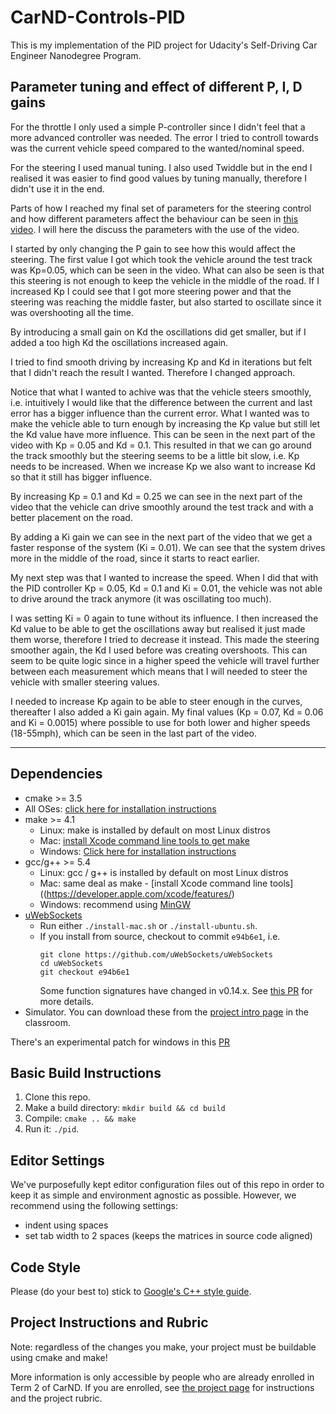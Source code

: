 # CarND-Controls-PID
This is my implementation of the PID project for Udacity's Self-Driving Car Engineer Nanodegree Program.

## Parameter tuning and effect of different P, I, D gains
For the throttle I only used a simple P-controller since I didn't feel that a more advanced controller was needed. The error I tried to controll towards was the current vehicle speed compared to the wanted/nominal speed.

For the steering I used manual tuning. I also used Twiddle but in the end I realised it was easier to find good values by tuning manually, therefore I didn't use it in the end.

Parts of how I reached my final set of parameters for the steering control and how different parameters affect the behaviour can be seen in [this video](https://youtu.be/bQxfa3n6nS8). I will here the discuss the parameters with the use of the video. 

I started by only changing the P gain to see how this would affect the steering. The first value I got which took the vehicle around the test track was Kp=0.05, which can be seen in the video. What can also be seen is that this steering is not enough to keep the vehicle in the middle of the road. If I increased Kp I could see that I got more steering power and that the steering was reaching the middle faster, but also started to oscillate since it was overshooting all the time.

By introducing a small gain on Kd the oscillations did get smaller, but if I added a too high Kd the oscillations increased again.

I tried to find smooth driving by increasing Kp and Kd in iterations but felt that I didn't reach the result I wanted. Therefore I changed approach.

Notice that what I wanted to achive was that the vehicle steers smoothly, i.e. intuitively I would like that the difference between the current and last error has a bigger influence than the current error. What I wanted was to make the vehicle able to turn enough by increasing the Kp value but still let the Kd value have more influence. This can be seen in the next part of the video with Kp = 0.05 and Kd = 0.1. This resulted in that we can go around the track smoothly but the steering seems to be a little bit slow, i.e. Kp needs to be increased. When we increase Kp we also want to increase Kd so that it still has bigger influence. 

By increasing Kp = 0.1 and Kd = 0.25 we can see in the next part of the video that the vehicle can drive smoothly around the test track and with a better placement on the road.

By adding a Ki gain we can see in the next part of the video that we get a faster response of the system (Ki = 0.01). We can see that the system drives more in the middle of the road, since it starts to react earlier.

My next step was that I wanted to increase the speed. When I did that with the PID controller Kp = 0.05, Kd = 0.1 and Ki = 0.01, the vehicle was not able to drive around the track anymore (it was oscillating too much). 

I was setting Ki = 0 again to tune without its influence. I then increased the Kd value to be able to get the oscillations away but realised it just made them worse, therefore I tried to decrease it instead. This made the steering smoother again, the Kd I used before was creating overshoots. This can seem to be quite logic since in a higher speed the vehicle will travel further between each measurement which means that I will needed to steer the vehicle with smaller steering values.

I needed to increase Kp again to be able to steer enough in the curves, thereafter I also added a Ki gain again. My final values (Kp = 0.07, Kd = 0.06 and Ki = 0.0015) where possible to use for both lower and higher speeds (18-55mph), which can be seen in the last part of the video.


--- 

## Dependencies

* cmake >= 3.5
 * All OSes: [click here for installation instructions](https://cmake.org/install/)
* make >= 4.1
  * Linux: make is installed by default on most Linux distros
  * Mac: [install Xcode command line tools to get make](https://developer.apple.com/xcode/features/)
  * Windows: [Click here for installation instructions](http://gnuwin32.sourceforge.net/packages/make.htm)
* gcc/g++ >= 5.4
  * Linux: gcc / g++ is installed by default on most Linux distros
  * Mac: same deal as make - [install Xcode command line tools]((https://developer.apple.com/xcode/features/)
  * Windows: recommend using [MinGW](http://www.mingw.org/)
* [uWebSockets](https://github.com/uWebSockets/uWebSockets)
  * Run either `./install-mac.sh` or `./install-ubuntu.sh`.
  * If you install from source, checkout to commit `e94b6e1`, i.e.
    ```
    git clone https://github.com/uWebSockets/uWebSockets 
    cd uWebSockets
    git checkout e94b6e1
    ```
    Some function signatures have changed in v0.14.x. See [this PR](https://github.com/udacity/CarND-MPC-Project/pull/3) for more details.
* Simulator. You can download these from the [project intro page](https://github.com/udacity/self-driving-car-sim/releases) in the classroom.

There's an experimental patch for windows in this [PR](https://github.com/udacity/CarND-PID-Control-Project/pull/3)

## Basic Build Instructions

1. Clone this repo.
2. Make a build directory: `mkdir build && cd build`
3. Compile: `cmake .. && make`
4. Run it: `./pid`. 

## Editor Settings

We've purposefully kept editor configuration files out of this repo in order to keep it as simple and environment agnostic as possible. However, we recommend using the following settings:

* indent using spaces
* set tab width to 2 spaces (keeps the matrices in source code aligned)

## Code Style

Please (do your best to) stick to [Google's C++ style guide](https://google.github.io/styleguide/cppguide.html).

## Project Instructions and Rubric

Note: regardless of the changes you make, your project must be buildable using
cmake and make!

More information is only accessible by people who are already enrolled in Term 2
of CarND. If you are enrolled, see [the project page](https://classroom.udacity.com/nanodegrees/nd013/parts/40f38239-66b6-46ec-ae68-03afd8a601c8/modules/f1820894-8322-4bb3-81aa-b26b3c6dcbaf/lessons/e8235395-22dd-4b87-88e0-d108c5e5bbf4/concepts/6a4d8d42-6a04-4aa6-b284-1697c0fd6562)
for instructions and the project rubric.
